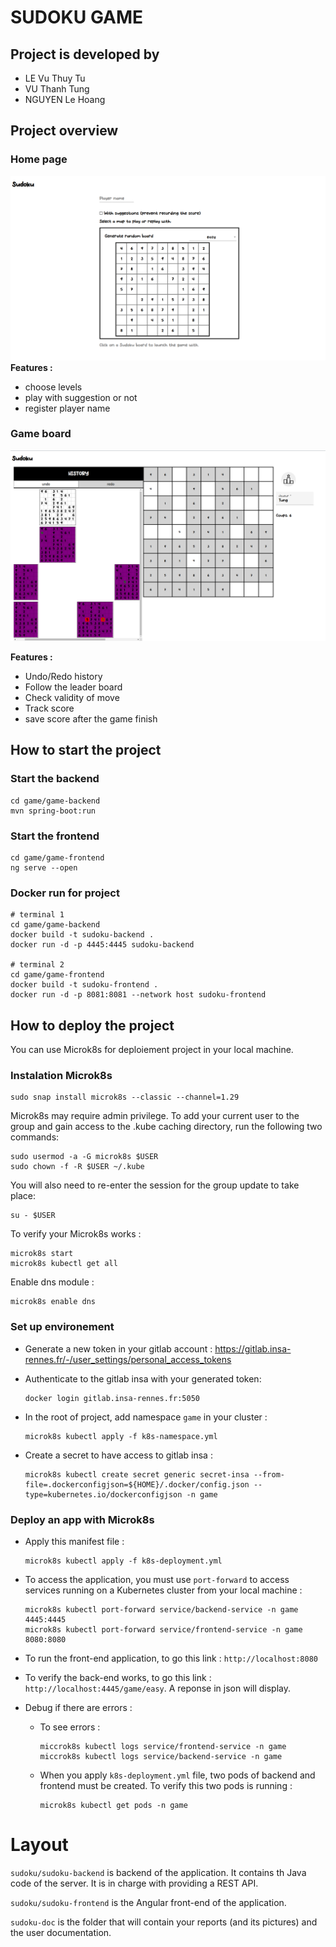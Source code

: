 # SUDOKU GAME

## Project is developed by 
- LE Vu Thuy Tu
- VU Thanh Tung
- NGUYEN Le Hoang 


## Project overview

### Home page 
![](/images/homepage.png)
**Features :**
+ choose levels
+ play with suggestion or not
+ register player name

### Game board
![](/images/board.png)


**Features :**
+ Undo/Redo history 
+ Follow the leader board
+ Check validity of move
+ Track score 
+ save score after the game finish

## How to start the project
### Start the backend 
```
cd game/game-backend
mvn spring-boot:run
```

### Start the frontend
```
cd game/game-frontend
ng serve --open
```
### Docker run for project
```
# terminal 1
cd game/game-backend
docker build -t sudoku-backend .
docker run -d -p 4445:4445 sudoku-backend

# terminal 2
cd game/game-frontend
docker build -t sudoku-frontend .
docker run -d -p 8081:8081 --network host sudoku-frontend
```
## How to deploy the project
You can use Microk8s for deploiement project in your local machine. 
### Instalation Microk8s 
```
sudo snap install microk8s --classic --channel=1.29
```
Microk8s may require admin privilege. To add your current user to the group and gain access to the .kube caching directory, run the following two commands: 
```
sudo usermod -a -G microk8s $USER
sudo chown -f -R $USER ~/.kube
```
You will also need to re-enter the session for the group update to take place:

```
su - $USER
```
To verify your Microk8s works : 
```
microk8s start
microk8s kubectl get all
```
Enable dns module : 
```
microk8s enable dns
```
### Set up environement

- Generate a new token in your gitlab account : https://gitlab.insa-rennes.fr/-/user_settings/personal_access_tokens

- Authenticate to the gitlab insa with your generated token: 
    ```
    docker login gitlab.insa-rennes.fr:5050
    ```  

- In the root of project, add namespace `game` in your cluster : 
    ```
    microk8s kubectl apply -f k8s-namespace.yml
    ```
- Create a secret to have access to gitlab insa : 
    ```
    microk8s kubectl create secret generic secret-insa --from-file=.dockerconfigjson=${HOME}/.docker/config.json --type=kubernetes.io/dockerconfigjson -n game
    ```

### Deploy an app with Microk8s


- Apply this manifest file :

    ```
    microk8s kubectl apply -f k8s-deployment.yml
    ```
- To access the application, you must use `port-forward` to access services running on a Kubernetes cluster from your local machine : 
    ```
    microk8s kubectl port-forward service/backend-service -n game 4445:4445
    microk8s kubectl port-forward service/frontend-service -n game 8080:8080
    ```

 - To run the front-end application, to go this link : `http://localhost:8080`

- To verify the back-end works, to go this link : `http://localhost:4445/game/easy`. A reponse in json will display.

- Debug if there are errors :
    - To see errors : 
        ```
        miccrok8s kubectl logs service/frontend-service -n game 
        miccrok8s kubectl logs service/backend-service -n game 
        ``` 

    - When you apply `k8s-deployment.yml` file, two pods of backend and frontend must be created. To verify this two pods is running : 
        ```
        microk8s kubectl get pods -n game
        ```





# Layout

`sudoku/sudoku-backend` is backend of the application. It contains th Java code of the server.
It is in charge with providing a REST API.

`sudoku/sudoku-frontend` is the Angular front-end of the application.

`sudoku-doc` is the folder that will contain your reports (and its pictures) and the user documentation.

